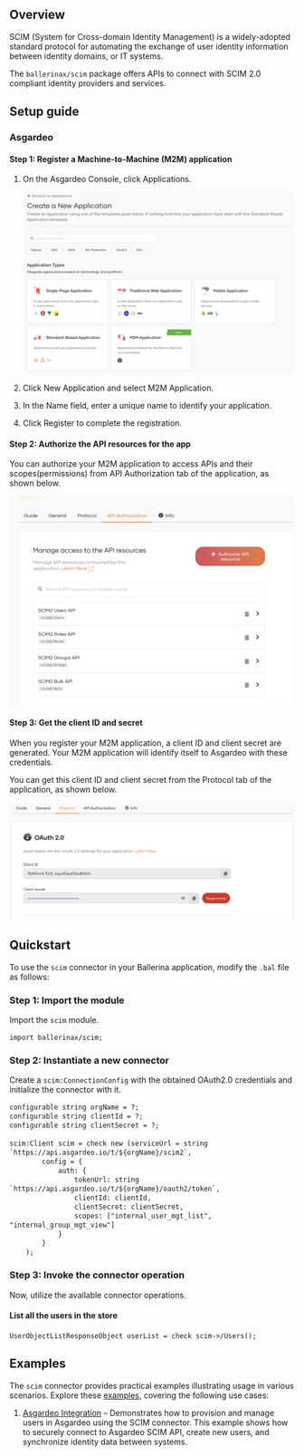 ## Overview

SCIM (System for Cross-domain Identity Management) is a widely-adopted standard protocol for automating the exchange of user identity information between identity domains, or IT systems.

The `ballerinax/scim` package offers APIs to connect with SCIM 2.0 compliant identity providers and services.

## Setup guide

### Asgardeo

#### Step 1: Register a Machine-to-Machine (M2M) application

1. On the Asgardeo Console, click Applications.

    ![Select App](https://raw.githubusercontent.com/ballerina-platform/module-ballerinax-scim/main/docs/setup/resources/1-select-app-type.png)

2. Click New Application and select M2M Application.

3. In the Name field, enter a unique name to identify your application.

4. Click Register to complete the registration.


#### Step 2: Authorize the API resources for the app

You can authorize your M2M application to access APIs and their scopes(permissions) from API Authorization tab of the application, as shown below.

![Authorize APIS](https://raw.githubusercontent.com/ballerina-platform/module-ballerinax-scim/main/docs/setup/resources/2-authorize-apis.png)

#### Step 3: Get the client ID and secret

When you register your M2M application, a client ID and client secret are generated. Your M2M application will identify itself to Asgardeo with these credentials.

You can get this client ID and client secret from the Protocol tab of the application, as shown below.

![Client Id and Secret](https://raw.githubusercontent.com/ballerina-platform/module-ballerinax-scim/main/docs/setup/resources/3-client-id-secret-m2m.png)

## Quickstart

To use the `scim` connector in your Ballerina application, modify the `.bal` file as follows:

### Step 1: Import the module

Import the `scim` module.

```ballerina
import ballerinax/scim;
```

### Step 2: Instantiate a new connector

Create a `scim:ConnectionConfig` with the obtained OAuth2.0 credentials and initialize the connector with it.

```ballerina
configurable string orgName = ?;
configurable string clientId = ?;
configurable string clientSecret = ?;

scim:Client scim = check new (serviceUrl = string `https://api.asgardeo.io/t/${orgName}/scim2`,
        config = {
            auth: {
                tokenUrl: string `https://api.asgardeo.io/t/${orgName}/oauth2/token`,
                clientId: clientId,
                clientSecret: clientSecret,
                scopes: ["internal_user_mgt_list", "internal_group_mgt_view"]
            }
        }
    );
```

### Step 3: Invoke the connector operation

Now, utilize the available connector operations.

#### List all the users in the store

```ballerina
UserObjectListResponseObject userList = check scim->/Users();
```

## Examples

The `scim` connector provides practical examples illustrating usage in various scenarios. Explore these [examples](https://github.com/module-ballerinax-scim/tree/main/examples/), covering the following use cases:

1. [Asgardeo Integration](https://github.com/ballerina-platform/module-ballerinax-scim/tree/main/examples/asgardeo-integration) – Demonstrates how to provision and manage users in Asgardeo using the SCIM connector. This example shows how to securely connect to Asgardeo SCIM API, create new users, and synchronize identity data between systems.
